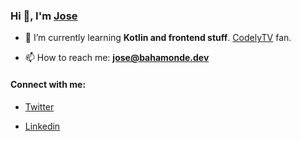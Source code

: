 ### Hi 👋, I'm [Jose](https://bahamonde.dev)

- 🌱 I’m currently learning **Kotlin and frontend stuff**. [CodelyTV](codely.tv) fan.

- 📫 How to reach me: **jose@bahamonde.dev**

#### Connect with me:

- [Twitter](https://twitter.com/lampabroas)

- [Linkedin](https://linkedin.com/in/bahamondev)

